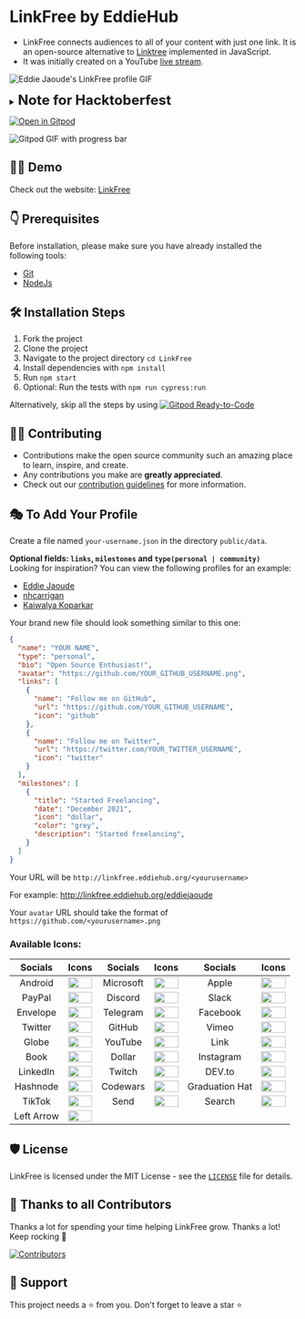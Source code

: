 # LinkFree by EddieHub

- LinkFree connects audiences to all of your content with just one link. It is an open-source alternative to [Linktree](https://linktr.ee/) implemented in JavaScript.
- It was initially created on a YouTube [live stream](https://www.youtube.com/watch?v=Jorl_vcp-Ew).

![Eddie Jaoude's LinkFree profile GIF](https://user-images.githubusercontent.com/82458069/145549448-b1feb5df-78aa-4286-a709-6985f0dade4c.gif)

<details close>
  <summary><span style="font-size: 24px; font-weight: 700;"> Note for Hacktoberfest </span></summary>
  <br>

  > A note for Hacktoberfest participants:
  >
  > Pull requests which add or edit your information in a `public/data/${yourname}.json` file will NOT be counted for Hacktoberfest.
  >
  > Pull requests which improve the codebase, documentation, or other aspects of the project and are in line with the core values of the event will count. Maintainers will opt-in these PRs by applying the `hacktoberfest-accepted` label.
 
</details> 

[![Open in Gitpod](https://gitpod.io/button/open-in-gitpod.svg)](https://gitpod.io/#https://github.com/EddieHubCommunity/LinkFree)

![Gitpod GIF with progress bar](https://user-images.githubusercontent.com/46727048/146048451-ed4ff31a-c178-4713-a9e0-95118be742dc.gif)

## 👨‍💻 Demo

Check out the website: [LinkFree](http://linkfree.eddiehub.org/)

## 👇 Prerequisites

Before installation, please make sure you have already installed the following tools:

- [Git](https://git-scm.com/downloads)
- [NodeJs](https://nodejs.org/en/download/)

## 🛠️ Installation Steps

1. Fork the project
2. Clone the project
3. Navigate to the project directory `cd LinkFree`
4. Install dependencies with `npm install`
5. Run `npm start`
6. Optional: Run the tests with `npm run cypress:run`

Alternatively, skip all the steps by using [![Gitpod Ready-to-Code](https://img.shields.io/badge/Gitpod-Ready--to--Code-blue?logo=gitpod)](https://gitpod.io/#https://github.com/EddieHubCommunity/LinkFree/)

## 👨‍💻 Contributing

- Contributions make the open source community such an amazing place to learn, inspire, and create.
- Any contributions you make are **greatly appreciated**.
- Check out our [contribution guidelines](https://github.com/EddieHubCommunity/LinkFree/blob/main/Contributing.md) for more information.

## 🎭 To Add Your Profile

Create a file named `your-username.json` in the directory `public/data`.

**Optional fields: `links`, `milestones` and `type(personal | community)`**\
Looking for inspiration? You can view the following profiles for an example:

- [Eddie Jaoude](https://github.com/EddieHubCommunity/LinkFree/blob/main/public/data/eddiejaoude.json)
- [nhcarrigan](https://github.com/EddieHubCommunity/LinkFree/blob/main/public/data/nhcarrigan.json)
- [Kaiwalya Koparkar](https://github.com/EddieHubCommunity/LinkFree/blob/main/public/data/kaiwalyakoparkar.json)

Your brand new file should look something similar to this one:

```json
{
  "name": "YOUR NAME",
  "type": "personal",
  "bio": "Open Source Enthusiast!",
  "avatar": "https://github.com/YOUR_GITHUB_USERNAME.png",
  "links": [
    {
      "name": "Follow me on GitHub",
      "url": "https://github.com/YOUR_GITHUB_USERNAME",
      "icon": "github"
    },
    {
      "name": "Follow me on Twitter",
      "url": "https://twitter.com/YOUR_TWITTER_USERNAME",
      "icon": "twitter"
    }
  ],
  "milestones": [
    {
      "title": "Started Freelancing",
      "date": "December 2021",
      "icon": "dollar",
      "color": "grey",
      "description": "Started freelancing",
    }
  ]
}
```

Your URL will be `http://linkfree.eddiehub.org/<yourusername>`

For example: <http://linkfree.eddiehub.org/eddiejaoude>

Your `avatar` URL should take the format of `https://github.com/<yourusername>.png`

### Available Icons:

| Socials  | Icons                                                                                                                                   |  Socials  | Icons                                                                                                                                    |  Socials  | Icons                                                                                                                                    |
|:--------:| ----------------------------------------------------------------------------------------------------------------------------------------|:---------:| ---------------------------------------------------------------------------------------------------------------------------------------  |:--------: | ---------------------------------------------------------------------------------------------------------------------------------------- |
| Android  | <img src="https://user-images.githubusercontent.com/65664185/138502465-89cfadf2-6b54-4f3d-ac44-ceacdd4824ba.png" width=100% height=30%> | Microsoft | <img src="https://user-images.githubusercontent.com/65664185/138503027-7395af2c-e6c5-45ac-96ac-3af3d252df3b.png" width=100% height=30%>  |   Apple   | <img src="https://user-images.githubusercontent.com/65664185/138502540-8e9b80bf-deae-4566-a41a-c63623e83c21.png" width=100% height=30%>  |
| PayPal   | <img src="https://user-images.githubusercontent.com/65664185/138503083-7dc6ab6f-9c0e-40ca-b2b7-d5377f6b2981.png" width=100% height=30%> | Discord   | <img src="https://user-images.githubusercontent.com/65664185/138502295-d82d98cf-2b42-4926-ab68-e45b2cfe8605.png" width=100% height=30%>  |   Slack   | <img src="https://user-images.githubusercontent.com/65664185/138503148-791f88ac-01ac-4d11-9a63-1ffaaf649b21.png" width=100% height=30%>  |
| Envelope | <img src="https://user-images.githubusercontent.com/65664185/138503382-fc1db10b-0ddc-435a-8fe0-7ba4b91f1bd3.png" width=100% height=30%> | Telegram  | <img src="https://user-images.githubusercontent.com/65664185/138503468-8f27e3a9-d9ad-4348-85a4-d2c1761cd81f.png" width=100% height=30%>  | Facebook  | <img src="https://user-images.githubusercontent.com/65664185/138502603-e5db457f-576a-478b-8f58-391135cfff74.png" width=100% height=30%>  |
| Twitter  | <img src="https://user-images.githubusercontent.com/65664185/138503209-1ce0ebbc-5590-4940-8cd0-2dadacbf09ed.png" width=100% height=30%> |  GitHub   | <img src="https://user-images.githubusercontent.com/65664185/138502964-488bfe15-d6c4-4f0c-8221-9ef0d50bfb92.png" width=100% height=30%>  |   Vimeo   | <img src="https://user-images.githubusercontent.com/65664185/138503257-6af44a9c-c81a-4657-b182-6a991157810f.png" width=100% height=30%>  |
| Globe    | <img src="https://user-images.githubusercontent.com/32780232/143367620-5fe98cfa-7a18-4db7-95e4-0cd496acce7b.png" width=100% height=30%> |  YouTube  | <img src="https://user-images.githubusercontent.com/65664185/138503305-ff60cf54-6b0b-4e18-9446-b4f6869b9511.png" width=100% height=30%>  |   Link    | <img src="https://user-images.githubusercontent.com/65664185/138502383-35db30af-8f5a-4037-9dfb-125cdf6374fe.png" width=100% height=30%> |
| Book     | <img src="https://user-images.githubusercontent.com/76985777/145391108-f8c08f8e-679f-45a3-ad58-83ef60aa28fe.png" width=100% height=30%> |  Dollar   | <img src="https://user-images.githubusercontent.com/76985777/145393429-c03c5c3e-0416-4d28-be21-8a01a0c3dff5.png" width=100% height=30%> |   Instagram   | <img src="https://user-images.githubusercontent.com/76241195/147094225-202bb79d-5e06-4169-a0aa-712646f1159a.png" width=100% height=30%>  |
| LinkedIn     | <img src="https://user-images.githubusercontent.com/76241195/147094289-252d533d-aeae-493c-a21a-21538162cea6.png" width=100% height=30%> |  Twitch   | <img src="https://user-images.githubusercontent.com/76241195/147094354-12d3b38d-bb87-4c52-a3b7-4d934498da31.png" width=100% height=30%> |   DEV.to   | <img src="https://user-images.githubusercontent.com/76241195/147094431-b194a188-0a63-4ce3-89c9-1d7578405318.png" width=100% height=30%>  |
| Hashnode     | <img src="https://user-images.githubusercontent.com/76241195/147095015-e009e115-c7d6-4bc9-b330-66b29629a2dc.png"  width=100% height=30%> |  Codewars   | <img src="https://user-images.githubusercontent.com/76241195/147094572-962f911f-9ebd-4615-b72f-ff076f4033e8.png"  width=100% height=30%> |   Graduation Hat  | <img src="https://user-images.githubusercontent.com/76241195/147094631-50f94887-db14-4b6a-ab41-938e41be00e4.png" width=100% height=30%>  |
| TikTok     | <img src="https://user-images.githubusercontent.com/76241195/147094674-a0b67f90-c62e-4162-93b5-dd313611ff28.png" width=100% height=30%> |  Send   | <img src="https://user-images.githubusercontent.com/76241195/147096133-20e75d9a-0f96-4881-a165-5e7edf1bfe96.png"  width=100% height=30%> | Search    | <img src="https://user-images.githubusercontent.com/76241195/147102645-0d50ba65-5f21-4245-9275-6c3aec7d193c.png" width=100% height=30%>  |
   Left Arrow  | <img src="https://user-images.githubusercontent.com/76241195/147102920-8bf2b8c2-ad45-456e-9e5b-fe748f41214b.png" width=100% height=30%>  |

## 🛡️ License

LinkFree is licensed under the MIT License - see the [`LICENSE`](LICENSE) file for details.

## 💪 Thanks to all Contributors

Thanks a lot for spending your time helping LinkFree grow. Thanks a lot! Keep rocking 🍻

[![Contributors](https://contrib.rocks/image?repo=EddieHubCommunity/LinkFree)](https://github.com/EddieHubCommunity/LinkFree/graphs/contributors)

## 🙏 Support

This project needs a ⭐️ from you. Don't forget to leave a star ⭐️
